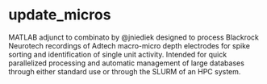 # update_micros
MATLAB adjunct to combinato by @jniediek designed to process Blackrock Neurotech recordings of Adtech macro-micro depth electrodes for spike sorting and identification of single unit activity. Intended for quick parallelized processing and automatic management of large databases through either standard use or through the SLURM of an HPC system.
